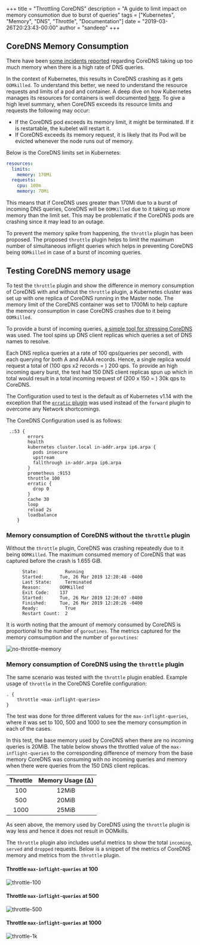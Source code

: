 +++
title = "Throttling CoreDNS"
description = "A guide to limit impact on memory consumotion due to burst of queries"
tags = ["Kubernetes", "Memory", "DNS", "Throttle", "Documentation"]
date = "2019-03-26T20:23:43-00:00"
author = "sandeep"
+++

## CoreDNS Memory Consumption

There have been [some incidents reported](https://github.com/coredns/coredns/issues/2593)
regarding CoreDNS taking up too much memory when there is a high rate of DNS queries.

In the context of Kubernetes, this results in CoreDNS crashing as it gets `OOMkilled`.
To understand this better, we need to understand the resource requests and limits of a pod and container.
A deep dive on how Kubernetes manages its resources for containers is well documented [here](https://kubernetes.io/docs/concepts/configuration/manage-compute-resources-container/).
To give a high level summary, when CoreDNS exceeds its resource limits and requests the following may occur:
 - If the CoreDNS pod exceeds its memory limit, it might be terminated. If it is restartable, the kubelet will restart it.
 - If CoreDNS exceeds its memory request, it is likely that its Pod will be evicted whenever the node runs out of memory.
 
Below is the CoreDNS limits set in Kubernetes:

~~~ yaml
resources:
  limits:
    memory: 170Mi
  requests:
    cpu: 100m
    memory: 70Mi
~~~

This means that if CoreDNS uses greater than 170Mi due to a burst of incoming DNS queries, CoreDNS will be `OOMKilled` due to it taking up more
memory than the limit set. This may be problematic if the CoreDNS pods are crashing since it may lead to an outage.

To prevent the memory spike from happening, the `throttle` plugin has been proposed.
The proposed `throttle` plugin helps to limit the maximum number of simultaneous inflight queries which helps in preventing CoreDNS
being `OOMkilled` in case of a burst of incoming queries. 

## Testing CoreDNS memory usage

To test the `throttle` plugin and show the difference in memory consumption of CoreDNS with and without the `throttle` plugin,
a Kubernetes cluster was set up with one replica of CoreDNS running in the Master node. The memory limit of the CoreDNS container was set
to 1700Mi to help capture the memory consumption in case CoreDNS crashes due to it being `OOMkilled`.

To provide a burst of incoming queries, [a simple tool for stressing CoreDNS](https://github.com/mikkeloscar/go-dnsperf) was used.
The tool spins up DNS client replicas which queries a set of DNS names to resolve.

Each DNS replica queries at a rate of 100 qps(queries per second), with each querying for both A and AAAA records.
Hence, a single replica would request a total of (100 qps x2 records = ) 200 qps.
To provide an high incoming query burst, the test had 150 DNS client replicas spun up
which in total would result in a total incoming request of (200 x 150 = ) 30k qps to CoreDNS.

The Configuration used to test is the default as of Kubernetes v1.14 with the exception that the [`erratic` plugin](https://coredns.io/plugins/erratic/) was used 
instead of the `forward` plugin to overcome any Network shortcomings.

The CoreDNS Configuration used is as follows: 
```corefile
 .:53 {
        errors
        health
        kubernetes cluster.local in-addr.arpa ip6.arpa {
          pods insecure
          upstream
          fallthrough in-addr.arpa ip6.arpa
        }
        prometheus :9153
        throttle 100
        erratic {
          drop 0
        }
        cache 30
        loop
        reload 2s
        loadbalance
    }
```

### Memory consumption of CoreDNS without the `throttle` plugin

Without the `throttle` plugin, CoreDNS was crashing repeatedly due to it being `OOMKilled`. The maximum consumed memory of CoreDNS 
that was captured before the crash is 1.655 GiB.

~~~logs
      State:          Running
      Started:      Tue, 26 Mar 2019 12:20:48 -0400
      Last State:     Terminated
      Reason:       OOMKilled
      Exit Code:    137
      Started:      Tue, 26 Mar 2019 12:20:07 -0400
      Finished:     Tue, 26 Mar 2019 12:20:26 -0400
      Ready:          True
      Restart Count:  2
~~~ 

It is worth noting that the amount of memory consumed by CoreDNS is proportional to the number of `goroutines`. 
The metrics captured for the memory comsumption and the number of `goroutines`: 

![no-throttle-memory](https://user-images.githubusercontent.com/30265084/55086273-7923c700-507e-11e9-8735-ff18d407c40c.png)


### Memory consumption of CoreDNS using the `throttle` plugin

The same scenario was tested with the `throttle` plugin enabled. 
Example usage of `throttle` in the CoreDNS Corefile configuration:

~~~ corefile
. {
    throttle <max-inflight-queries>
}
~~~

The test was done for three different values for the `max-inflight-queries`, where it was set to 100, 500 and 1000
to see the memory consumption in each of the cases.

In this test, the base memory used by CoreDNS when there are no incoming queries is 20MiB. 
The table below shows the throttled value of the `max-inflight-queries` to the corresponding difference of memory from the
base memory CoreDNS was consuming with no incoming queries and memory when there were queries from the 150 DNS client replicas.

| Throttle             | Memory Usage (Δ) |  
|:--------------------:|:----------------:|
|  100                 |   12MiB          |
|  500                 |   20MiB          |
| 1000                 |   25MiB          |

As seen above, the memory used by CoreDNS using the `throttle` plugin is way less and hence it does not result in OOMkills.

The `throttle` plugin also includes useful metrics to show the total `incoming`, `served` and `dropped` requests.
Below is a snippet of the metrics of CoreDNS memory and metrics from the `throttle` plugin.


#### Throttle `max-inflight-queries` at 100

![throttle-100](https://user-images.githubusercontent.com/30265084/55090003-c145e800-5084-11e9-8ab8-1d1f95339d18.png)

#### Throttle `max-inflight-queries` at 500

![throttle-500](https://user-images.githubusercontent.com/30265084/55090033-cacf5000-5084-11e9-890d-748dffd72966.png)

#### Throttle `max-inflight-queries` at 1000 

![throttle-1k](https://user-images.githubusercontent.com/30265084/55090063-d753a880-5084-11e9-9bf4-9129f839f49f.png)
